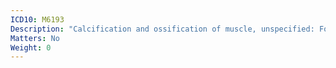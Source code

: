 ```yaml
---
ICD10: M6193
Description: "Calcification and ossification of muscle, unspecified: Forearm"
Matters: No
Weight: 0
---
```



